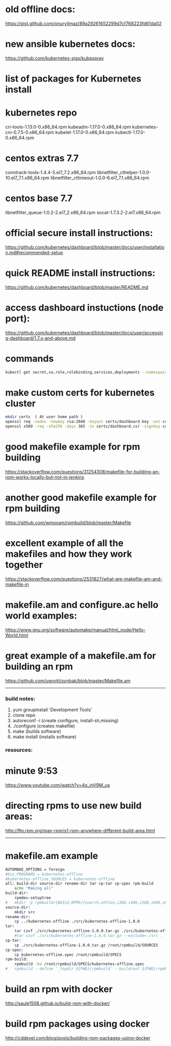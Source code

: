 # old offline docs:
https://gist.github.com/onuryilmaz/89a29261652299d7cf768223fd61da02

# new ansible kubernetes docs:
https://github.com/kubernetes-sigs/kubespray

# list of packages for Kubernetes install
# kubernetes repo
cri-tools-1.13.0-0.x86_64.rpm
kubeadm-1.17.0-0.x86_64.rpm
kubernetes-cni-0.7.5-0.x86_64.rpm
kubelet-1.17.0-0.x86_64.rpm
kubectl-1.17.0-0.x86_64.rpm

# centos extras 7.7
conntrack-tools-1.4.4-5.el7_7.2.x86_64.rpm
libnetfilter_cthelper-1.0.0-10.el7_7.1.x86_64.rpm
libnetfilter_cttimeout-1.0.0-6.el7_7.1.x86_64.rpm

# centos base 7.7
libnetfilter_queue-1.0.2-2.el7_2.x86_64.rpm
socat-1.7.3.2-2.el7.x86_64.rpm


# official secure install instructions:
https://github.com/kubernetes/dashboard/blob/master/docs/user/installation.md#recommended-setup

# quick README install instructions:
https://github.com/kubernetes/dashboard/blob/master/README.md

# access dashboard instuctions (node port):
https://github.com/kubernetes/dashboard/blob/master/docs/user/accessing-dashboard/1.7.x-and-above.md

# commands
```bash
kubectl get secret,sa,role,rolebinding,services,deployments --namespace=kubernetes-dashboard | grep dashboard
```

# make custom certs for kubernetes cluster
```bash
mkdir certs  ( At user home path )
openssl req -nodes -newkey rsa:2048 -keyout certs/dashboard.key -out certs/dashboard.csr -subj "/C=/ST=/L=/O=/OU=/CN=kubernetes-dashboard"
openssl x509 -req -sha256 -days 365 -in certs/dashboard.csr -signkey certs/dashboard.key -out certs/dashboard.crt
```

# good makefile example for rpm building
https://stackoverflow.com/questions/31254308/makefile-for-building-an-rpm-works-locally-but-not-in-jenkins

# another good makefile example for rpm building
https://github.com/wmoxam/rpmbuild/blob/master/Makefile

# excellent example of all the makefiles and how they work together
https://stackoverflow.com/questions/2531827/what-are-makefile-am-and-makefile-in


# makefile.am and configure.ac hello world examples:
https://www.gnu.org/software/automake/manual/html_node/Hello-World.html

# great example of a makefile.am for building an rpm
https://github.com/ugoviti/synbak/blob/master/Makefile.am


--------------

### build notes:
1) yum groupinstall 'Development Tools'
2) clone repo
3) autoreconf -i (create configure, install-sh,missing)
4) ./configure (creates makefile)
5) make (builds software)
6) make install (installs software)

### resources:
# minute 9:53
https://www.youtube.com/watch?v=4q_inV9M_us

# directing rpms to use new build areas:
http://ftp.rpm.org/max-rpm/s1-rpm-anywhere-different-build-area.html


--------
# makefile.am example
```bash
AUTOMAKE_OPTIONS = foreign
#bin_PROGRAMS = kubernetes-offline
#kubernetes-offline_SOURCES = kubernetes-offline
all: build-dir source-dir rename-dir tar cp-tar cp-spec rpm-build
	echo "Making all"
build-dir:
	rpmdev-setuptree
#	mkdir -p rpmbuild/{BUILD,RPMS/{noarch,athlon,i386,i486,i588,i686,x86_64},SOURCES,SPECS,SRPMS}
source-dir:
	mkdir src
rename-dir:
	cp ../kubernetes-offline ./src/kubernetes-offline-1.0.0
tar:
	tar czvf ./src/kubernetes-offline-1.0.0.tar.gz ./src/kubernetes-offline-1.0.0
	#tar czvf ./src/kubernetes-offline-1.0.0.tar.gz --exclude=./src .
cp-tar:
	cp ./src/kubernetes-offline-1.0.0.tar.gz /root/rpmbuild/SOURCES
cp-spec:
	cp kubernetes-offline.spec /root/rpmbuild/SPECS
rpm-build:
	rpmbuild -ba /root/rpmbuild/SPECS/kubernetes-offline.spec
#	rpmbuild --define '_topdir ${PWD}/rpmbuild' --buildroot ${PWD}/rpmbuild -ba ./rpmbuild/SPECS/kubernetes-offline.spec
```

# build an rpm with docker
http://saule1508.github.io/build-rpm-with-docker/

# build rpm packages using docker
http://cddevel.com/blog/posts/building-rpm-packages-using-docker